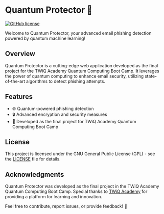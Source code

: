 # Quantum Protector 🚀

[![GitHub license](https://img.shields.io/badge/license-GPL-blue.svg)](https://github.com/MazinAl-Z/QuantumProtector/blob/main/LICENSE)

Welcome to Quantum Protector, your advanced email phishing detection powered by quantum machine learning!

## Overview

Quantum Protector is a cutting-edge web application developed as the final project for the TWiQ Academy Quantum Computing Boot Camp. It leverages the power of quantum computing to enhance email security, utilizing state-of-the-art algorithms to detect phishing attempts.

## Features

- 🌐 Quantum-powered phishing detection
- 🔒 Advanced encryption and security measures
- 🚀 Developed as the final project for TWiQ Academy Quantum Computing Boot Camp

## License

This project is licensed under the GNU General Public License (GPL) - see the [LICENSE](LICENSE) file for details.

## Acknowledgments

Quantum Protector was developed as the final project in the TWiQ Academy Quantum Computing Boot Camp. Special thanks to [TWiQ Academy]([https://www.twiqacademy.com/](https://twaiq.sa/)) for providing a platform for learning and innovation.

Feel free to contribute, report issues, or provide feedback! 🚀
